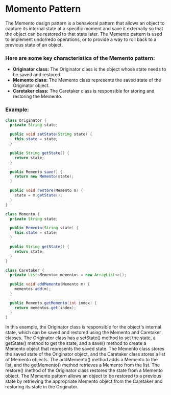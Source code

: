# Momento Pattern 
The Memento design pattern is a behavioral pattern that allows an object to capture its internal state 
at a specific moment and save it externally so that 
the object can be restored to that state later. 
The Memento pattern is used to implement undo/redo operations, 
or to provide a way to roll back to a previous state of an object.


### Here are some key characteristics of the Memento pattern:
- **Originator class:** The Originator class is the object whose state needs to be saved and restored.
- **Memento class:** The Memento class represents the saved state of the Originator object.
- **Caretaker class:** The Caretaker class is responsible for storing and restoring the Memento.

### Example:
```java
class Originator {
  private String state;

  public void setState(String state) {
    this.state = state;
  }

  public String getState() {
    return state;
  }

  public Memento save() {
    return new Memento(state);
  }

  public void restore(Memento m) {
    state = m.getState();
  }
}

class Memento {
  private String state;

  public Memento(String state) {
    this.state = state;
  }

  public String getState() {
    return state;
  }
}

class Caretaker {
  private List<Memento> mementos = new ArrayList<>();

  public void addMemento(Memento m) {
    mementos.add(m);
  }

  public Memento getMemento(int index) {
    return mementos.get(index);
  }
}
```

In this example, the Originator class is responsible for the object's internal state, which can be saved and restored using the Memento and Caretaker classes.
The Originator class has a setState() method to set the state, a getState() method to get the state,
and a save() method to create a Memento object that represents the saved state.
The Memento class stores the saved state of the Originator object, and the Caretaker class stores a list of Memento objects.
The addMemento() method adds a Memento to the list, and the getMemento() method retrieves a Memento from the list.
The restore() method of the Originator class restores the state from a Memento object.
The Memento pattern allows an object to be restored to a previous state by retrieving the appropriate Memento 
object from the Caretaker and restoring its state in the Originator.


